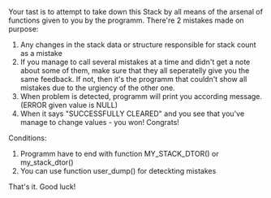 Your tast is to attempt to take down this Stack by all means of the arsenal of functions given to you by the programm. 
There're 2 mistakes made on purpose:

1. Any changes in the stack data or structure responsible for stack count as a mistake
2. If you manage to call several mistakes at a time and didn't get a note about some of them, make sure that they all seperatelly give you the same feedback.
   If not, then it's the programm that couldn't show all mistakes due to the urgiency of the other one.
3. When problem is detected, programm will print you according message. (ERROR given value is NULL)
4. When it says "SUCCESSFULLY CLEARED" and you see that you've manage to change values - you won! Congrats!

Conditions:
1. Programm have to end with function MY_STACK_DTOR() or my_stack_dtor()
2. You can use function user_dump() for deteckting mistakes

That's it. Good luck!
